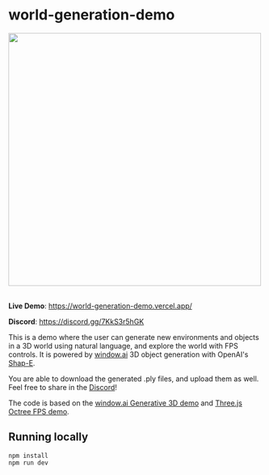 # world-generation-demo

<img src="https://github.com/zoan37/world-generation-demo/assets/104385984/a9d5a2f2-cc2a-44ca-985b-178fc13526a8" width="500">

<div>&nbsp;</div>

**Live Demo**: https://world-generation-demo.vercel.app/

**Discord**: https://discord.gg/7KkS3r5hGK

This is a demo where the user can generate new environments and objects in a 3D world using natural language, and explore the world with FPS controls. It is powered by [window.ai](https://windowai.io/) 3D object generation with OpenAI's [Shap-E](https://github.com/openai/shap-e).

You are able to download the generated .ply files, and upload them as well. Feel free to share in the [Discord](https://discord.gg/7KkS3r5hGK)!

The code is based on the [window.ai Generative 3D demo](https://github.com/NolanGC/window-3d-demo) and [Three.js Octree FPS demo](https://threejs.org/examples/?q=games#games_fps).

## Running locally

```
npm install
npm run dev
```

